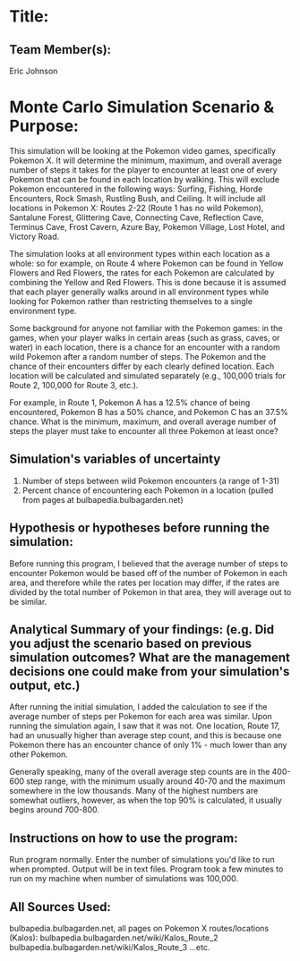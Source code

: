 # Title: 

## Team Member(s): 
Eric Johnson

# Monte Carlo Simulation Scenario & Purpose:
This simulation will be looking at the Pokemon video games, specifically Pokemon X. It will determine the minimum, maximum, and overall average number of steps it takes for the player to encounter at least one of every Pokemon that can be found in each location by walking. This will exclude Pokemon encountered in the following ways: Surfing, Fishing, Horde Encounters, Rock Smash, Rustling Bush, and Ceiling. It will include all locations in Pokemon X: Routes 2-22 (Route 1 has no wild Pokemon), Santalune Forest, Glittering Cave, Connecting Cave, Reflection Cave, Terminus Cave, Frost Cavern, Azure Bay, Pokemon Village, Lost Hotel, and Victory Road. 

The simulation looks at all environment types within each location as a whole: so for example, on Route 4 where Pokemon can be found in Yellow Flowers and Red Flowers, the rates for each Pokemon are calculated by combining the Yellow and Red Flowers. This is done because it is assumed that each player generally walks around in all environment types while looking for Pokemon rather than restricting themselves to a single environment type.  

Some background for anyone not familiar with the Pokemon games: in the games, when your player walks in certain areas (such as grass, caves, or water) in each location, there is a chance for an encounter with a random wild Pokemon after a random number of steps. The Pokemon and the chance of their encounters differ by each clearly defined location. Each location will be calculated and simulated separately (e.g., 100,000 trials for Route 2, 100,000 for Route 3, etc.). 

For example, in Route 1, Pokemon A has a 12.5% chance of being encountered, Pokemon B has a 50% chance, and Pokemon C has an 37.5% chance. What is the minimum, maximum, and overall average number of steps the player must take to encounter all three Pokemon at least once? 

## Simulation's variables of uncertainty
1. Number of steps between wild Pokemon encounters (a range of 1-31)
2. Percent chance of encountering each Pokemon in a location (pulled from pages at bulbapedia.bulbagarden.net)

## Hypothesis or hypotheses before running the simulation:
Before running this program, I believed that the average number of steps to encounter Pokemon would be based off of the number of Pokemon in each area, and therefore while the rates per location may differ, if the rates are divided by the total number of Pokemon in that area, they will average out to be similar. 

## Analytical Summary of your findings: (e.g. Did you adjust the scenario based on previous simulation outcomes?  What are the management decisions one could make from your simulation's output, etc.)
After running the initial simulation, I added the calculation to see if the average number of steps per Pokemon for each area was similar. Upon running the simulation again, I saw that it was not. One location, Route 17, had an unusually higher than average step count, and this is because one Pokemon there has an encounter chance of only 1% - much lower than any other Pokemon.

Generally speaking, many of the overall average step counts are in the 400-600 step range, with the minimum usually around 40-70 and the maximum somewhere in the low thousands. Many of the highest numbers are somewhat outliers, however, as when the top 90% is calculated, it usually begins around 700-800.

## Instructions on how to use the program:
Run program normally. Enter the number of simulations you'd like to run when prompted. Output will be in text files. 
Program took a few minutes to run on my machine when number of simulations was 100,000.

## All Sources Used:
bulbapedia.bulbagarden.net, all pages on Pokemon X routes/locations (Kalos):
bulbapedia.bulbagarden.net/wiki/Kalos_Route_2
bulbapedia.bulbagarden.net/wiki/Kalos_Route_3
...etc.









 
